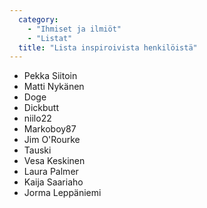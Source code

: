 ```yaml
---
  category: 
    - "Ihmiset ja ilmiöt"
    - "Listat"
  title: "Lista inspiroivista henkilöistä"
---
```

* Pekka Siitoin
* Matti Nykänen
* Doge
* Dickbutt
* niilo22
* Markoboy87
* Jim O'Rourke
* Tauski
* Vesa Keskinen
* Laura Palmer
* Kaija Saariaho
* Jorma Leppäniemi